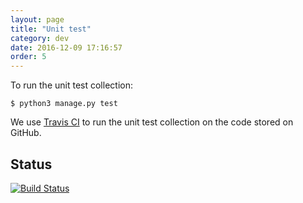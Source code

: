 ```yaml
---
layout: page
title: "Unit test"
category: dev
date: 2016-12-09 17:16:57
order: 5
---
```

To run the unit test collection:

~~~
$ python3 manage.py test
~~~

We use [Travis CI](https://travis-ci.org/softwaresaved/lowfat) to run the unit test collection on the code stored on GitHub.

## Status

[![Build Status](https://travis-ci.org/softwaresaved/lowfat.svg?branch=master)](https://travis-ci.org/softwaresaved/lowfat)
